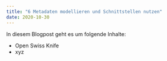 ```yaml
---
title: "6 Metadaten modellieren und Schnittstellen nutzen"
date: 2020-10-30
---
```



In diesem Blogpost geht es um folgende Inhalte:
* Open Swiss Knife
* xyz

